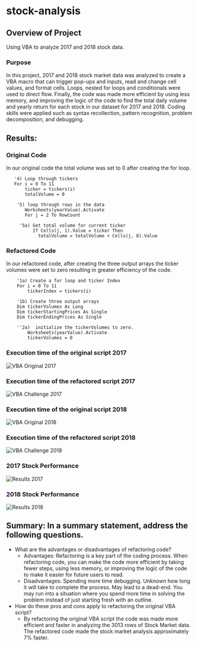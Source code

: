 # stock-analysis
## Overview of Project
Using VBA to analyze 2017 and 2018 stock data.
### Purpose
In this project, 2017 and 2018 stock market data was analyzed to create a VBA macro that can trigger pop-ups and inputs, read and change cell values, and format cells. Loops, nested for loops and conditionals were used to direct flow. Finally, the code was made more efficient by using less memory, and improving the logic of the code to find the total daily volume and yearly return for each stock in our dataset for 2017 and 2018. Coding skills were applied such as syntax recollection, pattern recognition, problem decomposition, and debugging.
## Results: 
### Original Code
In our original code the total volume was set to 0 after creating the for loop.
```VBScript
   '4) Loop through tickers
   For i = 0 To 11
       ticker = tickers(i)
       totalVolume = 0
       
    '5) loop through rows in the data
       Worksheets(yearValue).Activate
       For j = 2 To RowCount
     
     '5a) Get total volume for current ticker
          If Cells(j, 1).Value = ticker Then
            totalVolume = totalVolume + Cells(j, 8).Value
```
### Refactored Code
In our refactored code, after creating the three output arrays the ticker volumes were set to zero resulting in greater efficiency of the code.
```VBScript
    '1a) Create a for loop and ticker Index
    For i = 0 To 11
        tickerIndex = tickers(i)

    '1b) Create three output arrays
    Dim tickerVolumes As Long
    Dim tickerStartingPrices As Single
    Dim tickerEndingPrices As Single
    
    ''2a)  initialize the tickerVolumes to zero.
        Worksheets(yearValue).Activate
        tickerVolumes = 0
```
### Execution time of the original script 2017
![VBA Original 2017](Resources/VBA_Original_2017.png)
### Execution time of the refactored script 2017
![VBA Challenge 2017](Resources/VBA_Challenge_2017.png)
### Execution time of the original script 2018
![VBA Original 2018](Resources/VBA_Original_2018.png)
### Execution time of the refactored script 2018
![VBA Challenge 2018](Resources/VBA_Challenge_2018.png)
### 2017 Stock Performance
![Results 2017](Resources/2017_Results.png)
### 2018 Stock Performance
![Results 2018](Resources/2018_Results.png)

## Summary: In a summary statement, address the following questions.
- What are the advantages or disadvantages of refactoring code?
  - Advantages: Refactoring is a key part of the coding process. When refactoring code, you can make the code more efficient by taking fewer steps, using less memory, or improving the logic of the code to make it easier for future users to read. 
  - Disadvantages: Spending more time debugging. Unknown how long it will take to complete the process. May lead to a dead-end. You may run into a situation where you spend more time in solving the problem instead of just starting fresh with an outline.
- How do these pros and cons apply to refactoring the original VBA script?
  - By refactoring the original VBA script the code was made more efficient and faster in analyzing the 3013 rows of Stock Market data. The refactored code made the stock market analysis approximately 7% faster.
